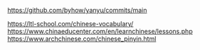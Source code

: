 https://github.com/byhow/yanyu/commits/main

https://ltl-school.com/chinese-vocabulary/
https://www.chinaeducenter.com/en/learnchinese/lessons.php
https://www.archchinese.com/chinese_pinyin.html
